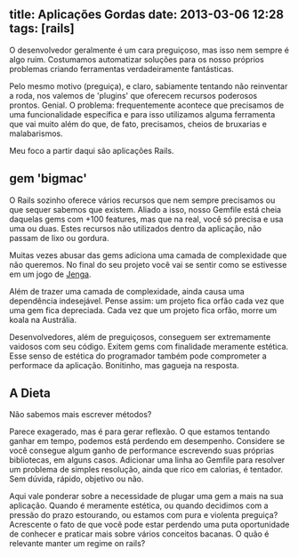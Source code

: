 title: Aplicações Gordas
date: 2013-03-06 12:28
tags: [rails]
---


O desenvolvedor geralmente é um cara preguiçoso, mas isso nem sempre é algo ruim. Costumamos automatizar soluções para os nosso próprios problemas criando ferramentas verdadeiramente fantásticas.

Pelo mesmo motivo (preguiça), e claro, sabiamente tentando não reinventar a roda, nos valemos de 'plugins' que oferecem recursos poderosos prontos. Genial. O problema: frequentemente acontece que precisamos de uma funcionalidade específica e para isso utilizamos alguma ferramenta que vai muito além do que, de fato, precisamos, cheios de bruxarias e malabarismos.

Meu foco a partir daqui são aplicações Rails.


## gem 'bigmac' ##

O Rails sozinho oferece vários recursos que nem sempre precisamos ou que sequer sabemos que existem. Aliado a isso, nosso Gemfile está cheia daquelas gems com +100 features, mas que na real, você só precisa e usa uma ou duas. Estes recursos não utilizados dentro da aplicação, não passam de lixo ou gordura. 

Muitas vezes abusar das gems adiciona uma camada de complexidade que não queremos. No final do seu projeto você vai se sentir como se estivesse em um jogo de [Jenga](http://pt.wikipedia.org/wiki/Jenga). 

Além de trazer uma camada de complexidade, ainda causa uma dependência indesejável. Pense assim: um projeto fica orfão cada vez que uma gem fica depreciada. Cada vez que um projeto fica orfão, morre um koala na Austrália.

Desenvolvedores, além de preguiçosos, conseguem ser extremamente vaidosos com seu código. Exitem gems com finalidade meramente estética. Esse senso de estética do programador também pode comprometer a performace da aplicação. Bonitinho, mas gagueja na resposta.


## A Dieta ##

Não sabemos mais escrever métodos?

Parece exagerado, mas é para gerar reflexão. O que estamos tentando ganhar em tempo, podemos está perdendo em desempenho. Considere se você consegue algum ganho de performance escrevendo suas próprias bibliotecas, em alguns casos. Adicionar uma linha ao Gemfile para resolver um problema de simples resolução, ainda que rico em calorias, é tentador. Sem dúvida, rápido, objetivo ou não.

Aqui vale ponderar sobre a necessidade de plugar uma gem a mais na sua aplicação.  Quando é meramente estética, ou quando decidimos com a pressão do prazo estourando, ou estamos com pura e violenta preguiça? Acrescente o fato de que você pode estar perdendo uma puta oportunidade de conhecer e praticar mais sobre vários conceitos bacanas. O quão é relevante manter um regime on rails? 


